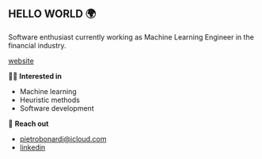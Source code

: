 ## HELLO WORLD 🌍

Software enthusiast currently working as Machine Learning Engineer in the financial industry.

[website](https://pietrobonardi.github.io/)

🤹‍♂️ **Interested in**  
- Machine learning
- Heuristic methods
- Software development

💫 **Reach out**
- pietrobonardi@icloud.com 
- [linkedin](https://www.linkedin.com/in/pietrobonardi/)
